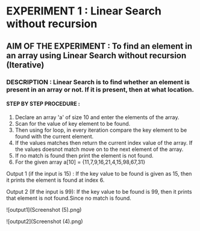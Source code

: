 # EXPERIMENT 1 : Linear Search without recursion
## AIM OF THE EXPERIMENT : To find an element in an array using Linear Search without recursion (Iterative)
### DESCRIPTION : Linear Search is to find whether an element is present in an array or not. If it is present, then at what location.
#### STEP BY STEP PROCEDURE :
1. Declare an array 'a' of size 10 and enter the elements of the array.
2. Scan for the value of key element to be found.
3. Then using for loop, in every iteration compare the key element to be found with the current element.
4. If the values matches then return the current index value of the array. If the values doesnot match move on to the next element of the array.
5. If no match is found then print the element is not found.
6. For the given array a[10] = {11,7,9,16,21,4,15,98,67,31}



Output 1 (if the input is 15) :
If the key value to be found is given as 15, then it prints the element is found at index 6.

Output 2 (If the input is 99):
If the key value to be found is 99, then it prints that element is not found.Since no match is found.

![output1](Screenshot (5).png)


![output2](Screenshot (4).png)
